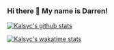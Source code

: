 ### Hi there 👋 My name is Darren!

[![Kalsyc's github stats](https://github-readme-stats.vercel.app/api?username=kalsyc&count_private=true&show_icons=true&theme=radical)](https://github.com/anuraghazra/github-readme-stats)

[![Kalsyc's wakatime stats](https://github-readme-stats.vercel.app/api/wakatime?username=kalsyc)](https://github.com/anuraghazra/github-readme-stats)

<!--
**Kalsyc/kalsyc** is a ✨ _special_ ✨ repository because its `README.md` (this file) appears on your GitHub profile.

Here are some ideas to get you started:

- 🔭 I’m currently working on ...
- 🌱 I’m currently learning ...
- 👯 I’m looking to collaborate on ...
- 🤔 I’m looking for help with ...
- 💬 Ask me about ...
- 📫 How to reach me: ...
- 😄 Pronouns: ...
- ⚡ Fun fact: ...
-->
